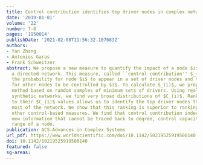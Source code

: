 ```yaml
---
title: Control contribution identifies top driver nodes in complex networks
date: '2019-01-01'
volume: '22'
number: 7-8
pages: '1950014'
publishDate: '2021-02-08T11:56:32.107683Z'
authors:
- Yan Zhang
- Antonios Garas
- Frank Schweitzer
abstract: We propose a new measure to quantify the impact of a node $i$ in controlling
  a directed network. This measure, called ``control contribution'' $_(i)$, combines
  the probability for node $i$ to appear in a set of driver nodes and the probability
  for other nodes to be controlled by $i$. To calculate $_(i)$, we propose an optimization
  method based on random samples of minimum sets of drivers. Using real-world and
  synthetic networks, we find very broad distributions of $C_(i)$. Ranking nodes according
  to their $C_(i)$ values allows us to identify the top driver nodes that can control
  most of the network. We show that this ranking is superior to rankings based on
  other control-based measures. We find that control contribution indeed contains
  new information that cannot be traced back to degree, control capacity or control
  range of a node.
publication: ACS-Advances in Complex Systems
url_pdf: https://www.worldscientific.com/doi/10.1142/S0219525919500140
doi: 10.1142/S0219525919500140
featured: false
sg-areas:
---
```

